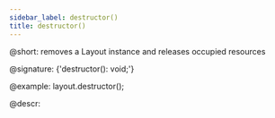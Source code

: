 ```yaml
---
sidebar_label: destructor()
title: destructor()
---          
```


@short: removes a Layout instance and releases occupied resources

@signature: {'destructor(): void;'}

@example:
layout.destructor();

@descr:
